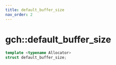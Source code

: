 ```yaml
---
title: default_buffer_size
nav_order: 2
---
```


# gch::default_buffer_size

```c++
template <typename Allocator>
struct default_buffer_size;
```
